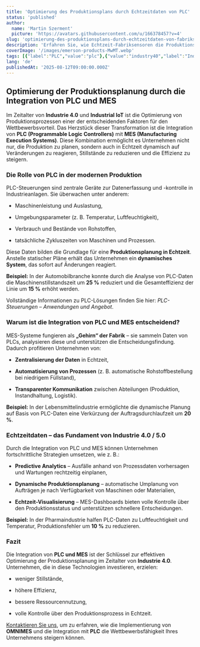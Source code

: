 ```yaml
---
title: 'Optimierung des Produktionsplans durch Echtzeitdaten von PLC'
status: 'published'
author:
  name: 'Martin Szerment'
  picture: 'https://avatars.githubusercontent.com/u/166378457?v=4'
slug: 'optimierung-des-produktionsplans-durch-echtzeitdaten-von-fabriksensoren'
description: 'Erfahren Sie, wie Echtzeit-Fabriksensoren die Produktionsplanung verbessern und die Effizienz steigern können.'
coverImage: '/images/emerson-products-MwMT.webp'
tags: [{"label":"PLC","value":"plc"},{"value":"industry40","label":"Industry 4.0"},{"value":"industrialAutomation","label":"Industrial Automation"},{"value":"Industry 5.0","label":"Industry 5.0"}]
lang: 'de'
publishedAt: '2025-08-12T09:00:00.000Z'
---
```


## Optimierung der Produktionsplanung durch die Integration von PLC und MES

Im Zeitalter von **Industrie 4.0** und **Industrial IoT** ist die Optimierung von Produktionsprozessen einer der entscheidenden Faktoren für den Wettbewerbsvorteil. Das Herzstück dieser Transformation ist die Integration von **PLC (Programmable Logic Controllers)** mit **MES (Manufacturing Execution Systems)**. Diese Kombination ermöglicht es Unternehmen nicht nur, die Produktion zu planen, sondern auch in Echtzeit dynamisch auf Veränderungen zu reagieren, Stillstände zu reduzieren und die Effizienz zu steigern.

### Die Rolle von PLC in der modernen Produktion

PLC-Steuerungen sind zentrale Geräte zur Datenerfassung und -kontrolle in Industrieanlagen. Sie überwachen unter anderem:

- Maschinenleistung und Auslastung,

- Umgebungsparameter (z. B. Temperatur, Luftfeuchtigkeit),

- Verbrauch und Bestände von Rohstoffen,

- tatsächliche Zykluszeiten von Maschinen und Prozessen.

Diese Daten bilden die Grundlage für eine **Produktionsplanung in Echtzeit**. Anstelle statischer Pläne erhält das Unternehmen ein **dynamisches System**, das sofort auf Änderungen reagiert.

**Beispiel:** In der Automobilbranche konnte durch die Analyse von PLC-Daten die Maschinenstillstandszeit um **25 %** reduziert und die Gesamteffizienz der Linie um **15 %** erhöht werden.

Vollständige Informationen zu PLC-Lösungen finden Sie hier: *PLC-Steuerungen – Anwendungen und Angebot*.

### Warum ist die Integration von PLC und MES entscheidend?

MES-Systeme fungieren als **„Gehirn“ der Fabrik** – sie sammeln Daten von PLCs, analysieren diese und unterstützen die Entscheidungsfindung. Dadurch profitieren Unternehmen von:

- **Zentralisierung der Daten** in Echtzeit,

- **Automatisierung von Prozessen** (z. B. automatische Rohstoffbestellung bei niedrigem Füllstand),

- **Transparenter Kommunikation** zwischen Abteilungen (Produktion, Instandhaltung, Logistik).

**Beispiel:** In der Lebensmittelindustrie ermöglichte die dynamische Planung auf Basis von PLC-Daten eine Verkürzung der Auftragsdurchlaufzeit um **20 %**.

### Echtzeitdaten – das Fundament von Industrie 4.0 / 5.0

Durch die Integration von PLC und MES können Unternehmen fortschrittliche Strategien umsetzen, wie z. B.:

- **Predictive Analytics** – Ausfälle anhand von Prozessdaten vorhersagen und Wartungen rechtzeitig einplanen,

- **Dynamische Produktionsplanung** – automatische Umplanung von Aufträgen je nach Verfügbarkeit von Maschinen oder Materialien,

- **Echtzeit-Visualisierung** – MES-Dashboards bieten volle Kontrolle über den Produktionsstatus und unterstützen schnellere Entscheidungen.

**Beispiel:** In der Pharmaindustrie halfen PLC-Daten zu Luftfeuchtigkeit und Temperatur, Produktionsfehler um **10 %** zu reduzieren.

### Fazit

Die Integration von **PLC und MES** ist der Schlüssel zur effektiven Optimierung der Produktionsplanung im Zeitalter von **Industrie 4.0**. Unternehmen, die in diese Technologien investieren, erzielen:

- weniger Stillstände,

- höhere Effizienz,

- bessere Ressourcennutzung,

- volle Kontrolle über den Produktionsprozess in Echtzeit.

[Kontaktieren Sie uns](https://www.omnimes.com?utm_source=chatgpt.com), um zu erfahren, wie die Implementierung von **OMNIMES** und die Integration mit **PLC** die Wettbewerbsfähigkeit Ihres Unternehmens steigern können.